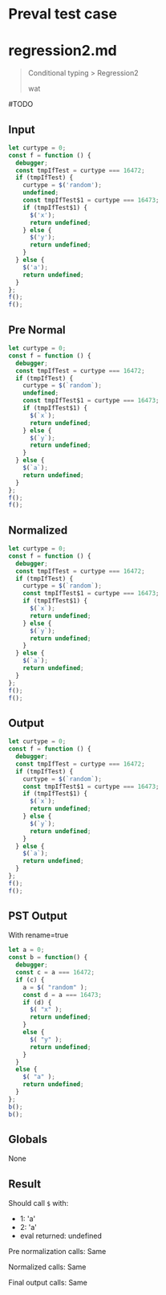 # Preval test case

# regression2.md

> Conditional typing > Regression2
>
> wat

#TODO

## Input

`````js filename=intro
let curtype = 0;
const f = function () {
  debugger;
  const tmpIfTest = curtype === 16472;
  if (tmpIfTest) {
    curtype = $('random');
    undefined;
    const tmpIfTest$1 = curtype === 16473;
    if (tmpIfTest$1) {
      $('x');
      return undefined;
    } else {
      $('y');
      return undefined;
    }
  } else {
    $('a');
    return undefined;
  }
};
f();
f();
`````

## Pre Normal

`````js filename=intro
let curtype = 0;
const f = function () {
  debugger;
  const tmpIfTest = curtype === 16472;
  if (tmpIfTest) {
    curtype = $(`random`);
    undefined;
    const tmpIfTest$1 = curtype === 16473;
    if (tmpIfTest$1) {
      $(`x`);
      return undefined;
    } else {
      $(`y`);
      return undefined;
    }
  } else {
    $(`a`);
    return undefined;
  }
};
f();
f();
`````

## Normalized

`````js filename=intro
let curtype = 0;
const f = function () {
  debugger;
  const tmpIfTest = curtype === 16472;
  if (tmpIfTest) {
    curtype = $(`random`);
    const tmpIfTest$1 = curtype === 16473;
    if (tmpIfTest$1) {
      $(`x`);
      return undefined;
    } else {
      $(`y`);
      return undefined;
    }
  } else {
    $(`a`);
    return undefined;
  }
};
f();
f();
`````

## Output

`````js filename=intro
let curtype = 0;
const f = function () {
  debugger;
  const tmpIfTest = curtype === 16472;
  if (tmpIfTest) {
    curtype = $(`random`);
    const tmpIfTest$1 = curtype === 16473;
    if (tmpIfTest$1) {
      $(`x`);
      return undefined;
    } else {
      $(`y`);
      return undefined;
    }
  } else {
    $(`a`);
    return undefined;
  }
};
f();
f();
`````

## PST Output

With rename=true

`````js filename=intro
let a = 0;
const b = function() {
  debugger;
  const c = a === 16472;
  if (c) {
    a = $( "random" );
    const d = a === 16473;
    if (d) {
      $( "x" );
      return undefined;
    }
    else {
      $( "y" );
      return undefined;
    }
  }
  else {
    $( "a" );
    return undefined;
  }
};
b();
b();
`````

## Globals

None

## Result

Should call `$` with:
 - 1: 'a'
 - 2: 'a'
 - eval returned: undefined

Pre normalization calls: Same

Normalized calls: Same

Final output calls: Same
